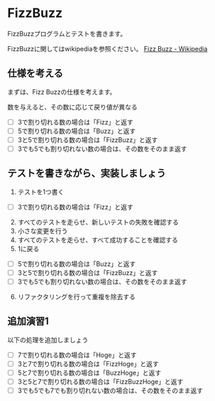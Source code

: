 # FizzBuzz

FizzBuzzプログラムとテストを書きます。

FizzBuzzに関してはwikipediaを参照ください。 [Fizz Buzz - Wikipedia](https://ja.wikipedia.org/wiki/Fizz_Buzz)

## 仕様を考える
まずは、Fizz Buzzの仕様を考えます。

数を与えると、その数に応じて戻り値が異なる

- [ ] 3で割り切れる数の場合は「Fizz」と返す
- [ ] 5で割り切れる数の場合は「Buzz」と返す
- [ ] 3と5で割り切れる数の場合は「FizzBuzz」と返す
- [ ] 3でも5でも割り切れない数の場合は、その数をそのまま返す

## テストを書きながら、実装しましょう

1. テストを1つ書く

  - [ ] 3で割り切れる数の場合は「Fizz」と返す

2. すべてのテストを走らせ、新しいテストの失敗を確認する
3. 小さな変更を行う
4. すべてのテストを走らせ、すべて成功することを確認する
5. 1に戻る

  - [ ] 5で割り切れる数の場合は「Buzz」と返す
  - [ ] 3と5で割り切れる数の場合は「FizzBuzz」と返す
  - [ ] 3でも5でも割り切れない数の場合は、その数をそのまま返す

6. リファクタリングを行って重複を除去する

## 追加演習1
以下の処理を追加しましょう

- [ ] 7で割り切れる数の場合は「Hoge」と返す
- [ ] 3と7で割り切れる数の場合は「FizzHoge」と返す
- [ ] 5と7で割り切れる数の場合は「BuzzHoge」と返す
- [ ] 3と5と7で割り切れる数の場合は「FizzBuzzHoge」と返す
- [ ] 3でも5でも7でも割り切れない数の場合は、その数をそのまま返す
